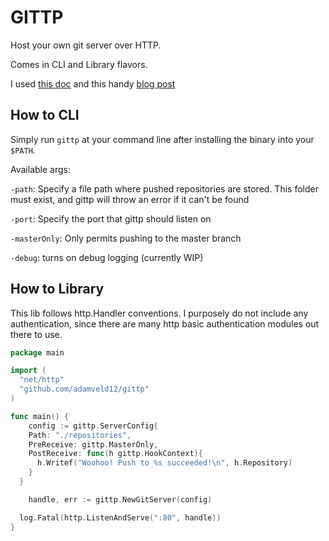 # GITTP

Host your own git server over HTTP.

Comes in CLI and Library flavors.

I used [this doc](https://www.kernel.org/pub/software/scm/git/docs/technical/http-protocol.html) and this handy [blog post](http://www.michaelfcollins3.me/blog/2012/05/18/implementing-a-git-http-server.html)


## How to CLI

Simply run `gittp` at your command line after installing the binary into your `$PATH`.

Available args:

`-path`: Specify a file path where pushed repositories are stored. This folder must exist, and gittp will throw an error if it can't be found

`-port`: Specify the port that gittp should listen on

`-masterOnly`: Only permits pushing to the master branch

`-debug`: turns on debug logging (currently WIP)

## How to Library

This lib follows http.Handler conventions. I purposely do not include any authentication, since there are many http basic authentication modules out there to use.


```go
package main

import (
  "net/http"
  "github.com/adamveld12/gittp"
)

func main() {
	config := gittp.ServerConfig{
    Path: "./repositories",
    PreReceive: gittp.MasterOnly,
    PostReceive: func(h gittp.HookContext){
      h.Writef("Woohoo! Push to %s succeeded!\n", h.Repository)
    }
  }

	handle, err := gittp.NewGitServer(config)

  log.Fatal(http.ListenAndServe(":80", handle))
}
```
